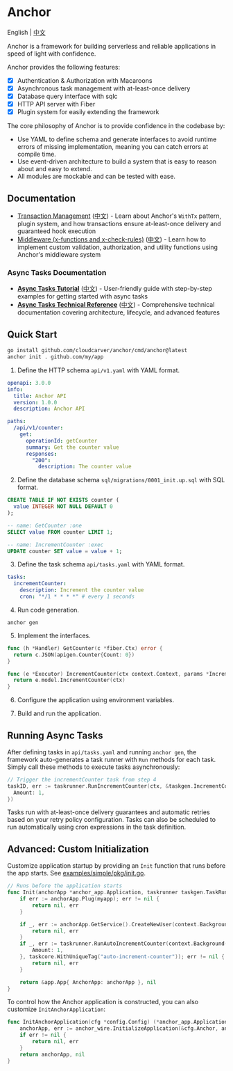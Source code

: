 # Anchor 

English | [中文](README.zh.md)

Anchor is a framework for building serverless and reliable applications in speed of light with confidence.

Anchor provides the following features:

- [x] Authentication & Authorization with Macaroons
- [x] Asynchronous task management with at-least-once delivery
- [x] Database query interface with sqlc
- [x] HTTP API server with Fiber
- [x] Plugin system for easily extending the framework

The core philosophy of Anchor is to provide confidence in the codebase by:

- Use YAML to define schema and generate interfaces to avoid runtime errors of missing implementation, meaning you can catch errors at compile time.
- Use event-driven architecture to build a system that is easy to reason about and easy to extend.
- All modules are mockable and can be tested with ease.

## Documentation

- [Transaction Management](docs/transaction.md) ([中文](docs/transaction.zh.md)) - Learn about Anchor's `WithTx` pattern, plugin system, and how transactions ensure at-least-once delivery and guaranteed hook execution
- [Middleware (x-functions and x-check-rules)](docs/middleware.md) ([中文](docs/middleware.zh.md)) - Learn how to implement custom validation, authorization, and utility functions using Anchor's middleware system

### Async Tasks Documentation

- **[Async Tasks Tutorial](docs/async-tasks-tutorial.md)** ([中文](docs/async-tasks-tutorial.zh.md)) - User-friendly guide with step-by-step examples for getting started with async tasks
- **[Async Tasks Technical Reference](docs/async-tasks-technical.md)** ([中文](docs/async-tasks-technical.zh.md)) - Comprehensive technical documentation covering architecture, lifecycle, and advanced features

## Quick Start

```bash
go install github.com/cloudcarver/anchor/cmd/anchor@latest
anchor init . github.com/my/app
```

1. Define the HTTP schema `api/v1.yaml` with YAML format.

  ```yaml
  openapi: 3.0.0
  info:
    title: Anchor API
    version: 1.0.0
    description: Anchor API

  paths:
    /api/v1/counter:
      get:
        operationId: getCounter
        summary: Get the counter value
        responses:
          "200":
            description: The counter value
  ```

2. Define the database schema `sql/migrations/0001_init.up.sql` with SQL format.

  ```sql
  CREATE TABLE IF NOT EXISTS counter (
    value INTEGER NOT NULL DEFAULT 0
  );
  ```

  ```sql
  -- name: GetCounter :one
  SELECT value FROM counter LIMIT 1;

  -- name: IncrementCounter :exec
  UPDATE counter SET value = value + 1;
  ```

3. Define the task schema `api/tasks.yaml` with YAML format.

  ```yaml
  tasks:
    incrementCounter:
      description: Increment the counter value
      cron: "*/1 * * * *" # every 1 seconds
  ```

4. Run code generation.

```
anchor gen
```

5. Implement the interfaces.

  ```go
  func (h *Handler) GetCounter(c *fiber.Ctx) error {
    return c.JSON(apigen.Counter{Count: 0})
  }
  ```

  ```go
  func (e *Executor) IncrementCounter(ctx context.Context, params *IncrementCounterParameters) error {
    return e.model.IncrementCounter(ctx)
  }
  ```

6. Configure the application using environment variables.

7. Build and run the application.

## Running Async Tasks

After defining tasks in `api/tasks.yaml` and running `anchor gen`, the framework auto-generates a task runner with `Run` methods for each task. Simply call these methods to execute tasks asynchronously:

```go
// Trigger the incrementCounter task from step 4
taskID, err := taskrunner.RunIncrementCounter(ctx, &taskgen.IncrementCounterParameters{
  Amount: 1,
})
```

Tasks run with at-least-once delivery guarantees and automatic retries based on your retry policy configuration. Tasks can also be scheduled to run automatically using cron expressions in the task definition.

## Advanced: Custom Initialization

Customize application startup by providing an `Init` function that runs before the app starts. See [examples/simple/pkg/init.go](examples/simple/pkg/init.go).

```go
// Runs before the application starts
func Init(anchorApp *anchor_app.Application, taskrunner taskgen.TaskRunner, myapp anchor_app.Plugin) (*app.App, error) {
    if err := anchorApp.Plug(myapp); err != nil {
        return nil, err
    }

    if _, err := anchorApp.GetService().CreateNewUser(context.Background(), "test", "test"); err != nil {
        return nil, err
    }
    if _, err := taskrunner.RunAutoIncrementCounter(context.Background(), &taskgen.AutoIncrementCounterParameters{
        Amount: 1,
    }, taskcore.WithUniqueTag("auto-increment-counter")); err != nil {
        return nil, err
    }

    return &app.App{ AnchorApp: anchorApp }, nil
}
```

To control how the Anchor application is constructed, you can also customize `InitAnchorApplication`:

```go
func InitAnchorApplication(cfg *config.Config) (*anchor_app.Application, error) {
    anchorApp, err := anchor_wire.InitializeApplication(&cfg.Anchor, anchor_config.DefaultLibConfig())
    if err != nil {
        return nil, err
    }
    return anchorApp, nil
}
```

